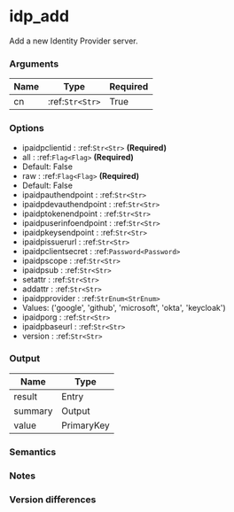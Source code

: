 [//]: # (THE CONTENT BELOW IS GENERATED. DO NOT EDIT.)
# idp_add
Add a new Identity Provider server.

### Arguments
|Name|Type|Required
|-|-|-
|cn|:ref:`Str<Str>`|True

### Options
* ipaidpclientid : :ref:`Str<Str>` **(Required)**
* all : :ref:`Flag<Flag>` **(Required)**
 * Default: False
* raw : :ref:`Flag<Flag>` **(Required)**
 * Default: False
* ipaidpauthendpoint : :ref:`Str<Str>`
* ipaidpdevauthendpoint : :ref:`Str<Str>`
* ipaidptokenendpoint : :ref:`Str<Str>`
* ipaidpuserinfoendpoint : :ref:`Str<Str>`
* ipaidpkeysendpoint : :ref:`Str<Str>`
* ipaidpissuerurl : :ref:`Str<Str>`
* ipaidpclientsecret : :ref:`Password<Password>`
* ipaidpscope : :ref:`Str<Str>`
* ipaidpsub : :ref:`Str<Str>`
* setattr : :ref:`Str<Str>`
* addattr : :ref:`Str<Str>`
* ipaidpprovider : :ref:`StrEnum<StrEnum>`
 * Values: ('google', 'github', 'microsoft', 'okta', 'keycloak')
* ipaidporg : :ref:`Str<Str>`
* ipaidpbaseurl : :ref:`Str<Str>`
* version : :ref:`Str<Str>`

### Output
|Name|Type
|-|-
|result|Entry
|summary|Output
|value|PrimaryKey

[//]: # (ADD YOUR NOTES BELOW. THESE WILL BE PICKED EVERY TIME THE DOCS ARE REGENERATED. //end)
### Semantics

### Notes

### Version differences
